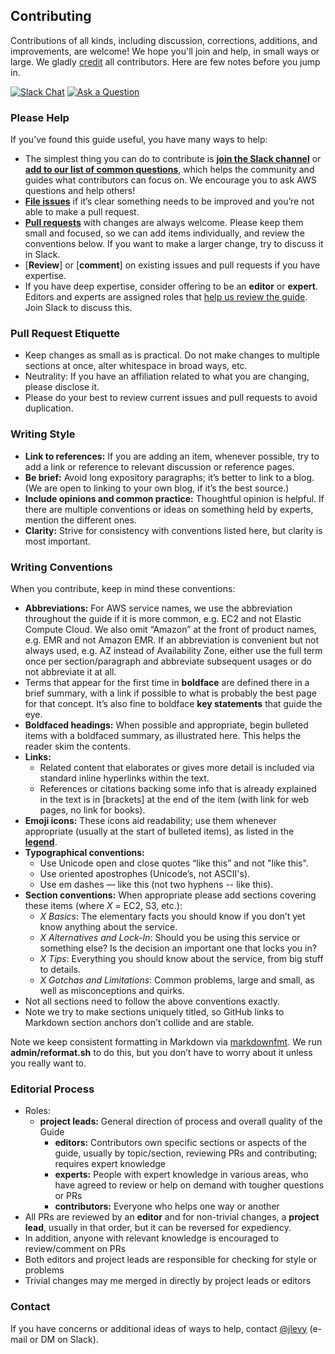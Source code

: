Contributing
------------

Contributions of all kinds, including discussion, corrections, additions, and improvements, are welcome! We hope you'll join and help, in small ways or large. We gladly [credit](/AUTHORS.md) all contributors. Here are few notes before you jump in.

[![Slack Chat](https://img.shields.io/badge/Chat-Slack-ff69b4.svg "Join us. Anyone is welcome!")](https://og-aws.slack.lexikon.io/) [![Ask a Question](https://img.shields.io/badge/%3f-Ask%20a%20Question-dc9d47.svg "Questions help improve the Guide")](https://airtable.com/shrXZ61VrovWfXYBg)

### Please Help

If you’ve found this guide useful, you have many ways to help:

- The simplest thing you can do to contribute is [**join the Slack channel**](https://og-aws.slack.lexikon.io/) or [**add to our list of common questions**](https://airtable.com/shrXZ61VrovWfXYBg), which helps the community and guides what contributors can focus on. We encourage you to ask AWS questions and help others!
- [**File issues**](https://github.com/open-guides/og-aws/issues) if it’s clear something needs to be improved and you’re not able to make a pull request.
- [**Pull requests**](https://github.com/open-guides/og-aws/pulls) with changes are always welcome. Please keep them small and focused, so we can add items individually, and review the conventions below. If you want to make a larger change, try to discuss it in Slack.
- [**Review**] or [**comment**] on existing issues and pull requests if you have expertise.
- If you have deep expertise, consider offering to be an **editor** or **expert**. Editors and experts are assigned roles that [help us review the guide](#editorial-process). Join Slack to discuss this.


### Pull Request Etiquette

- Keep changes as small as is practical. Do not make changes to multiple sections at once, alter whitespace in broad ways, etc.
- Neutrality: If you have an affiliation related to what you are changing, please disclose it.
- Please do your best to review current issues and pull requests to avoid duplication.

### Writing Style

- **Link to references:** If you are adding an item, whenever possible, try to add a link or reference to relevant discussion or reference pages.
- **Be brief:** Avoid long expository paragraphs; it’s better to link to a blog. (We are open to linking to your own blog, if it’s the best source.)
- **Include opinions and common practice:** Thoughtful opinion is helpful. If there are multiple conventions or ideas on something held by experts, mention the different ones.
- **Clarity:** Strive for consistency with conventions listed here, but clarity is most important.

### Writing Conventions

When you contribute, keep in mind these conventions:

-	**Abbreviations:** For AWS service names, we use the abbreviation throughout the guide if it is more common, e.g. EC2 and not Elastic Compute Cloud. We also omit “Amazon” at the front of product names, e.g. EMR and not Amazon EMR. If an abbreviation is convenient but not always used, e.g. AZ instead of Availability Zone, either use the full term once per section/paragraph and abbreviate subsequent usages or do not abbreviate it at all.
-	Terms that appear for the first time in **boldface** are defined there in a brief summary, with a link if possible to what is probably the best page for that concept. It’s also fine to boldface **key statements** that guide the eye.
-	**Boldfaced headings:** When possible and appropriate, begin bulleted items with a boldfaced summary, as illustrated here. This helps the reader skim the contents.
-	**Links:**
	-	Related content that elaborates or gives more detail is included via standard inline hyperlinks within the text.
	-	References or citations backing some info that is already explained in the text is in [brackets] at the end of the item (with link for web pages, no link for books).
-	**Emoji icons:** These icons aid readability; use them whenever appropriate (usually at the start of bulleted items), as listed in the [**legend**](https://github.com/open-guides/og-aws#legend).
-	**Typographical conventions:**
	-	Use Unicode open and close quotes “like this” and not "like this".
	-	Use oriented apostrophes (Unicode’s, not ASCII's).
	-	Use em dashes — like this (not two hyphens -- like this).
-	**Section conventions:** When appropriate please add sections covering these items (where *X* = EC2, S3, etc.):
	-	*X Basics*: The elementary facts you should know if you don’t yet know anything about the service.
	-	*X Alternatives and Lock-In*: Should you be using this service or something else? Is the decision an important one that locks you in?
	-	*X Tips*: Everything you should know about the service, from big stuff to details.
	-	*X Gotchas and Limitations*: Common problems, large and small, as well as misconceptions and quirks.
  -	Not all sections need to follow the above conventions exactly.
  -	Note we try to make sections uniquely titled, so GitHub links to Markdown section anchors don’t collide and are stable.

Note we keep consistent formatting in Markdown via [markdownfmt](https://github.com/shurcooL/markdownfmt). We run **admin/reformat.sh** to do this, but you don’t have to worry about it unless you really want to.

### Editorial Process

- Roles:
  - **project leads:** General direction of process and overall quality of the Guide
	- **editors:** Contributors own specific sections or aspects of the guide, usually by topic/section, reviewing PRs and contributing; requires expert knowledge
	- **experts:** People with expert knowledge in various areas, who have agreed to review or help on demand with tougher questions or PRs
	- **contributors:** Everyone who helps one way or another
- All PRs are reviewed by an **editor** and for non-trivial changes, a **project lead**, usually in that order, but it can be reversed for expediency.
- In addition, anyone with relevant knowledge is encouraged to review/comment on PRs
- Both editors and project leads are responsible for checking for style or problems
- Trivial changes may me merged in directly by project leads or editors

### Contact

If you have concerns or additional ideas of ways to help, contact [@jlevy](https://github.com/jlevy) (e-mail or DM on Slack).
